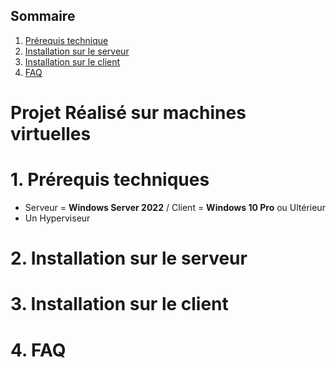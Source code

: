 ## Sommaire

1. [Prérequis technique](#prerequis-technique)
2. [Installation sur le serveur](#installation-sur-le-serveur)
3. [Installation sur le client](#installation-sur-le-client)
4. [FAQ](#faq)
# **Projet Réalisé sur machines virtuelles**        
# 1. Prérequis techniques
<span id="prerequis-techniques"></span>
- Serveur = **Windows Server 2022** / Client = **Windows 10 Pro** ou Ultérieur
- Un Hyperviseur
  
# 2. Installation sur le serveur 
<span id="installation-sur-le-serveur"></span>

# 3. Installation sur le client
<span id="installation-sur-le-client"></span>

# 4. FAQ
<span id="faq"></span>        
